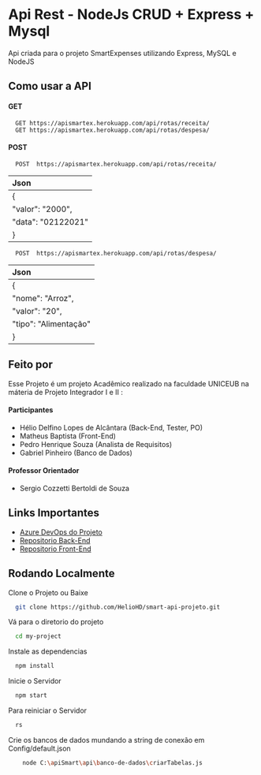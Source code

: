 
# Api Rest - NodeJs CRUD + Express + Mysql

Api criada para o projeto SmartExpenses utilizando Express, MySQL e NodeJS


## Como usar a API

#### GET 

```http
  GET https://apismartex.herokuapp.com/api/rotas/receita/
  GET https://apismartex.herokuapp.com/api/rotas/despesa/
```

#### POST 

```http
  POST  https://apismartex.herokuapp.com/api/rotas/receita/
```

| Json                 |         
| :--------            |
| {                    | 
| "valor": "2000",     |
| "data": "02122021"   |
|  }                   | 


```http
  POST  https://apismartex.herokuapp.com/api/rotas/despesa/
```

| Json                 |         
| :--------            |
| {                    |   
| "nome": "Arroz",     | 
| "valor": "20",       |
| "tipo": "Alimentação"|
|  }                   | 



## Feito por 

Esse Projeto é um projeto Acadêmico realizado na faculdade UNICEUB na máteria de Projeto Integrador I e II :


#### Participantes

- Hélio Delfino Lopes de Alcântara (Back-End, Tester, PO)
- Matheus Baptista (Front-End)
- Pedro Henrique Souza (Analista de Requisitos)
- Gabriel Pinheiro (Banco de Dados)


#### Professor Orientador

- Sergio Cozzetti Bertoldi de Souza
## Links Importantes

 - [Azure DevOps do Projeto](https://dev.azure.com/SmartExpensesProject/Smart%20Expenses)
 - [Repositorio Back-End](https://github.com/matiassingers/awesome-readme)
 - [Repositorio Front-End](https://github.com/manuteu/smart-expenses-app)



## Rodando Localmente

Clone o Projeto ou Baixe

```bash
  git clone https://github.com/HelioHD/smart-api-projeto.git
```

Vá para o diretorio do projeto 

```bash
  cd my-project
```

Instale as dependencias

```bash
  npm install
```

Inicie o Servidor

```bash
  npm start
```


Para reiniciar o Servidor

```bash
  rs
```


Crie os bancos de dados mundando a string de conexão em Config/default.json

```bash
    node C:\apiSmart\api\banco-de-dados\criarTabelas.js
```



